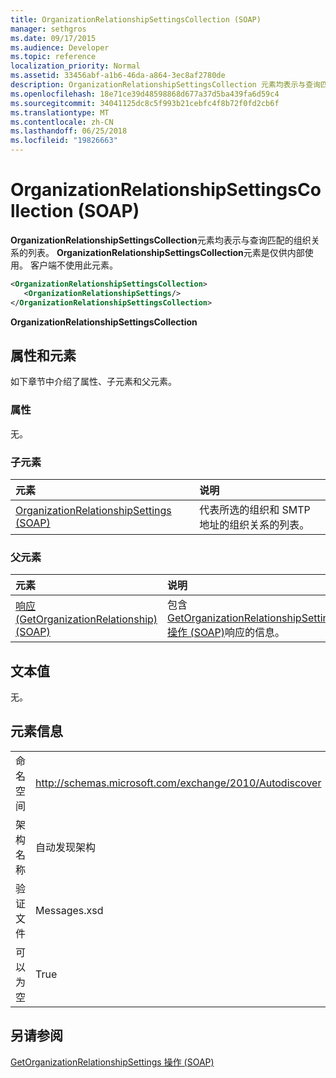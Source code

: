 ```yaml
---
title: OrganizationRelationshipSettingsCollection (SOAP)
manager: sethgros
ms.date: 09/17/2015
ms.audience: Developer
ms.topic: reference
localization_priority: Normal
ms.assetid: 33456abf-a1b6-46da-a864-3ec8af2780de
description: OrganizationRelationshipSettingsCollection 元素均表示与查询匹配的组织关系的列表。 OrganizationRelationshipSettingsCollection 元素是仅供内部使用。 客户端不使用此元素。
ms.openlocfilehash: 18e71ce39d48598868d677a37d5ba439fa6d59c4
ms.sourcegitcommit: 34041125dc8c5f993b21cebfc4f8b72f0fd2cb6f
ms.translationtype: MT
ms.contentlocale: zh-CN
ms.lasthandoff: 06/25/2018
ms.locfileid: "19826663"
---
```

# <a name="organizationrelationshipsettingscollection-soap"></a>OrganizationRelationshipSettingsCollection (SOAP)

**OrganizationRelationshipSettingsCollection**元素均表示与查询匹配的组织关系的列表。 **OrganizationRelationshipSettingsCollection**元素是仅供内部使用。 客户端不使用此元素。 
  
```XML
<OrganizationRelationshipSettingsCollection>
   <OrganizationRelationshipSettings/>
</OrganizationRelationshipSettingsCollection>
```

 **OrganizationRelationshipSettingsCollection**
## <a name="attributes-and-elements"></a>属性和元素

如下章节中介绍了属性、子元素和父元素。
  
### <a name="attributes"></a>属性

无。
  
### <a name="child-elements"></a>子元素

|**元素**|**说明**|
|:-----|:-----|
|[OrganizationRelationshipSettings (SOAP)](organizationrelationshipsettings-soap.md) <br/> |代表所选的组织和 SMTP 地址的组织关系的列表。  <br/> |
   
### <a name="parent-elements"></a>父元素

|**元素**|**说明**|
|:-----|:-----|
|[响应 (GetOrganizationRelationship) (SOAP)](response-getorganizationrelationshipsoap.md) <br/> |包含[GetOrganizationRelationshipSettings 操作 (SOAP)](getorganizationrelationshipsettings-operation-soap.md)响应的信息。  <br/> |
   
## <a name="text-value"></a>文本值

无。
  
## <a name="element-information"></a>元素信息

|||
|:-----|:-----|
|命名空间  <br/> |http://schemas.microsoft.com/exchange/2010/Autodiscover  <br/> |
|架构名称  <br/> |自动发现架构  <br/> |
|验证文件  <br/> |Messages.xsd  <br/> |
|可以为空  <br/> |True  <br/> |
   
## <a name="see-also"></a>另请参阅



[GetOrganizationRelationshipSettings 操作 (SOAP)](getorganizationrelationshipsettings-operation-soap.md)

